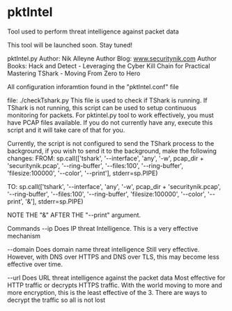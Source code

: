 # pktIntel
Tool used to perform threat intelligence against packet data


This tool will be launched soon. Stay tuned!



pktIntel.py
Author: Nik Alleyne
Author Blog: www.securitynik.com
Author Books: Hack and Detect - Leveraging the Cyber Kill Chain for Practical 
		Mastering TShark - Moving From Zero to Hero



All configuration inforamtion found in the "pktIntel.conf" file

file: ./checkTshark.py
This file is used to check if TShark is running. If TShark is not running, this script can be used to setup continuous monitoring for packets. 
For pktintel.py tool to work effectively, you must have PCAP files available. If you do not currently have any, execute this script and it will take care of that for you.


Currently, the script is not configured to send the TShark process to the background, if you wish to send it to the background, make the following changes:
FROM:
	sp.call(['tshark', '--interface', 'any', '-w', pcap_dir + 'securitynik.pcap', '--ring-buffer', '--files:100', '--ring-buffer', 'filesize:100000', '--color', '--print'], stderr=sp.PIPE)


TO:
	sp.call(['tshark', '--interface', 'any', '-w', pcap_dir + 'securitynik.pcap', '--ring-buffer', '--files:100', '--ring-buffer', 'filesize:100000', '--color', '--print', '&'], stderr=sp.PIPE)

NOTE THE "&" AFTER THE "--print" argument.


Commands
--ip 
Does IP threat Intelligence. 
This is a very effective mechanism


--domain
Does domain name threat intelligence
Still very effective. However, with DNS over HTTPS and DNS over TLS, this may become less effective over time.



--url
Does URL threat intelligence against the packet data
Most effective for HTTP traffic or decrypts HTTPS traffic.
With the world moving to more and more encryption, this is the least effective of the 3. 
There are ways to decrypt the traffic so all is not lost 


